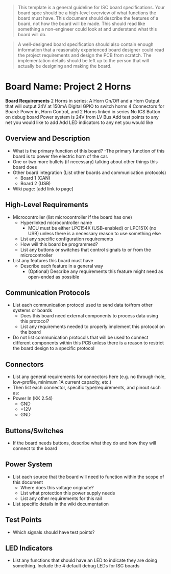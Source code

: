 > This template is a general guideline for ISC board specifications. Your board spec should be a high-level overview of what functions the board must have. This document should describe the features of a board, not how the board will be made. This should read like something a non-engineer could look at and understand what this board will do.

> A well-designed board specification should also contain enough information that a reasonably experienced board designer could read the project requirements and design the PCB from scratch. The implementation details should be left up to the person that will actually be designing and making the board.


# Board Name: Project 2 Horns
**Board Requirements**
	2 Horns in series: A Horn On/Off and a Horn Output that will output 24V at 150mA
	Digital GPIO to switch horns
	4 Connectors for Board: Power in, Horn Control, and 2 Horns linked in series
	No ICS
	Button on debug board
	Power system is 24V from LV Bus
	Add test points to any net you would like to add
	Add LED indicators to any net you would like



## Overview and Description
- What is the primary function of this board?
-The primary function of this board is to power the electric horn of the car. 
- One or two more bullets (if necessary) talking about other things this board does
- Other board integration (List other boards and communication protocols)
	- Board 1 (CAN)
	- Board 2 (USB)
- Wiki page: [add link to page]

## High-Level Requirements
- Microcontroller (list microcontroller if the board has one)
	- Hyperlinked microcontroller name
		- MCU must be either LPC154X (USB-enabled) or LPC151X (no USB) unless there is a necessary reason to use something else
	- List any specific configuration requirements 
	- How will this board be programmed?
	- List any buttons or switches that control signals to or from the microcontroller
- List any features this board must have
	- Describe each feature in a general way
		- (Optional) Describe any requirements this feature might need as open-ended as possible

## Communication Protocols
- List each communication protocol used to send data to/from other systems or boards
	- Does this board need external components to process data using this protocol?
	- List any requirements needed to properly implement this protocol on the board
- Do not list communication protocols that will be used to connect different components within this PCB unless there is a reason to restrict the board design to a specific protocol

## Connectors
 - List any general requirements for connectors here (e.g. no through-hole, low-profile, minimum 1A current capacity, etc.)
 - Then list each connector, specific type/requirements, and pinout such as:
 - Power In (KK 2.54)
	- GND
	- +12V
	- GND


## Buttons/Switches
- If the board needs buttons, describe what they do and how they will connect to the board

## Power System
- List each source that the board will need to function within the scope of this document
	- Where does this voltage originate?
	- List what protection this power supply needs
	- List any other requirements for this rail
- List specific details in the wiki documentation

## Test Points
- Which signals should have test points?

## LED Indicators
- List any functions that should have an LED to indicate they are doing something. Include the 4 default debug LEDs for ISC boards
